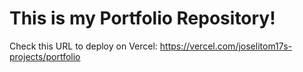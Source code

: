 # This is my Portfolio Repository!
Check this URL to deploy on Vercel: https://vercel.com/joselitom17s-projects/portfolio
